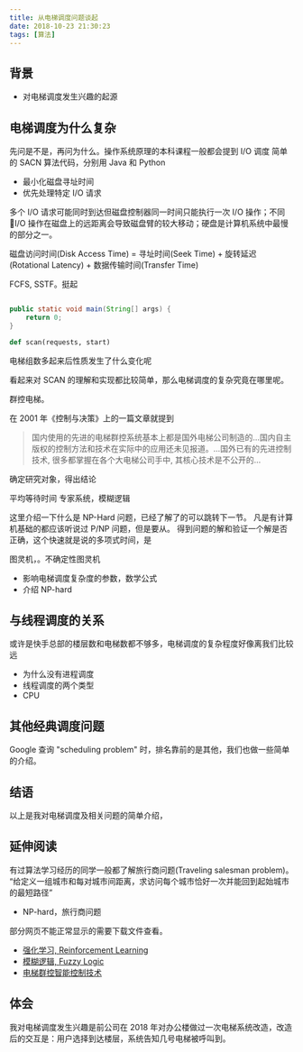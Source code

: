 ```yaml
---
title: 从电梯调度问题谈起
date: 2018-10-23 21:30:23
tags: [算法]
---
```


## 背景
- 对电梯调度发生兴趣的起源



## 电梯调度为什么复杂

先问是不是，再问为什么。操作系统原理的本科课程一般都会提到 I/O 调度
简单的 SACN 算法代码，分别用 Java 和 Python

- 最小化磁盘寻址时间
- 优先处理特定 I/O 请求

多个 I/O 请求可能同时到达但磁盘控制器同一时间只能执行一次 I/O 操作；不同 I/O 操作在磁盘上的远距离会导致磁盘臂的较大移动；硬盘是计算机系统中最慢的部分之一。


磁盘访问时间(Disk Access Time) = 寻址时间(Seek Time) + 旋转延迟(Rotational Latency) + 数据传输时间(Transfer Time)

FCFS, SSTF。挺起

```java

public static void main(String[] args) {
    return 0;
}

```

```python
def scan(requests, start)
```

电梯组数多起来后性质发生了什么变化呢

看起来对 SCAN 的理解和实现都比较简单，那么电梯调度的复杂究竟在哪里呢。


群控电梯。


在 2001 年《控制与决策》上的一篇文章就提到
> 国内使用的先进的电梯群控系统基本上都是国外电梯公司制造的...国内自主版权的控制方法和技术在实际中的应用还未见报道。...国外已有的先进控制技术, 很多都掌握在各个大电梯公司手中, 其核心技术是不公开的...


确定研究对象，得出结论

平均等待时间
专家系统，模糊逻辑

这里介绍一下什么是 NP-Hard 问题，已经了解了的可以跳转下一节。
凡是有计算机基础的都应该听说过 P/NP 问题，但是要从。
得到问题的解和验证一个解是否正确，这个快速就是说的多项式时间，是

图灵机，。不确定性图灵机

- 影响电梯调度复杂度的参数，数学公式
- 介绍 NP-hard


## 与线程调度的关系
或许是快手总部的楼层数和电梯数都不够多，电梯调度的复杂程度好像离我们比较远
- 为什么没有进程调度
- 线程调度的两个类型
- CPU 

## 其他经典调度问题
Google 查询 "scheduling problem" 时，排名靠前的是其他，我们也做一些简单的介绍。


## 结语

以上是我对电梯调度及相关问题的简单介绍，

## 延伸阅读

有过算法学习经历的同学一般都了解旅行商问题(Traveling salesman problem)。
“给定义一组城市和每对城市间距离，求访问每个城市恰好一次并能回到起始城市的最短路径”

- NP-hard，旅行商问题

部分网页不能正常显示的需要下载文件查看。

- [强化学习, Reinforcement Learning](https://kuaipan.corp.kuaishou.com/index.php/s/7a4JXUhO3ALObNc)
- [模糊逻辑, Fuzzy Logic](https://kuaipan.corp.kuaishou.com/index.php/s/M5DiYpe5FYqsO1H)
- [电梯群控智能控制技术](https://kuaipan.corp.kuaishou.com/index.php/s/7rtdCPBLwPkLTg0)





## 体会
我对电梯调度发生兴趣是前公司在 2018 年对办公楼做过一次电梯系统改造，改造后的交互是：用户选择到达楼层，系统告知几号电梯被呼叫到。






